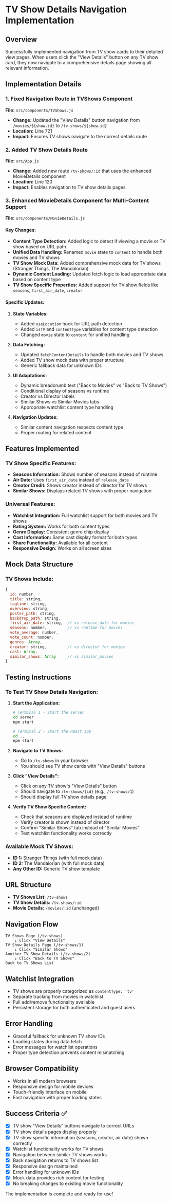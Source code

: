 # TV Show Details Navigation Implementation

## Overview
Successfully implemented navigation from TV show cards to their detailed view pages. When users click the "View Details" button on any TV show card, they now navigate to a comprehensive details page showing all relevant information.

## Implementation Details

### 1. Fixed Navigation Route in TVShows Component
**File:** `src/components/TVShows.js`
- **Change:** Updated the "View Details" button navigation from `/movies/${show.id}` to `/tv-shows/${show.id}`
- **Location:** Line 721
- **Impact:** Ensures TV shows navigate to the correct details route

### 2. Added TV Show Details Route
**File:** `src/App.js`
- **Change:** Added new route `/tv-shows/:id` that uses the enhanced MovieDetails component
- **Location:** Line 120
- **Impact:** Enables navigation to TV show details pages

### 3. Enhanced MovieDetails Component for Multi-Content Support
**File:** `src/components/MovieDetails.js`

#### Key Changes:
- **Content Type Detection:** Added logic to detect if viewing a movie or TV show based on URL path
- **Unified Data Handling:** Renamed `movie` state to `content` to handle both movies and TV shows
- **TV Show Mock Data:** Added comprehensive mock data for TV shows (Stranger Things, The Mandalorian)
- **Dynamic Content Loading:** Updated fetch logic to load appropriate data based on content type
- **TV Show Specific Properties:** Added support for TV show fields like `seasons`, `first_air_date`, `creator`

#### Specific Updates:
1. **State Variables:**
   - Added `useLocation` hook for URL path detection
   - Added `isTV` and `contentType` variables for content type detection
   - Changed `movie` state to `content` for unified handling

2. **Data Fetching:**
   - Updated `fetchContentDetails` to handle both movies and TV shows
   - Added TV show mock data with proper structure
   - Generic fallback data for unknown IDs

3. **UI Adaptations:**
   - Dynamic breadcrumb text ("Back to Movies" vs "Back to TV Shows")
   - Conditional display of seasons vs runtime
   - Creator vs Director labels
   - Similar Shows vs Similar Movies tabs
   - Appropriate watchlist content type handling

4. **Navigation Updates:**
   - Similar content navigation respects content type
   - Proper routing for related content

## Features Implemented

### TV Show Specific Features:
- **Seasons Information:** Shows number of seasons instead of runtime
- **Air Date:** Uses `first_air_date` instead of `release_date`
- **Creator Credit:** Shows creator instead of director for TV shows
- **Similar Shows:** Displays related TV shows with proper navigation

### Universal Features:
- **Watchlist Integration:** Full watchlist support for both movies and TV shows
- **Rating System:** Works for both content types
- **Genre Display:** Consistent genre chip display
- **Cast Information:** Same cast display format for both types
- **Share Functionality:** Available for all content
- **Responsive Design:** Works on all screen sizes

## Mock Data Structure

### TV Shows Include:
```javascript
{
  id: number,
  title: string,
  tagline: string,
  overview: string,
  poster_path: string,
  backdrop_path: string,
  first_air_date: string,  // vs release_date for movies
  seasons: number,         // vs runtime for movies
  vote_average: number,
  vote_count: number,
  genres: Array,
  creator: string,         // vs director for movies
  cast: Array,
  similar_shows: Array     // vs similar_movies
}
```

## Testing Instructions

### To Test TV Show Details Navigation:

1. **Start the Application:**
   ```bash
   # Terminal 1 - Start the server
   cd server
   npm start
   
   # Terminal 2 - Start the React app
   cd .. 
   npm start
   ```

2. **Navigate to TV Shows:**
   - Go to `/tv-shows` in your browser
   - You should see TV show cards with "View Details" buttons

3. **Click "View Details":**
   - Click on any TV show's "View Details" button
   - Should navigate to `/tv-shows/{id}` (e.g., `/tv-shows/1`)
   - Should display full TV show details page

4. **Verify TV Show Specific Content:**
   - Check that seasons are displayed instead of runtime
   - Verify creator is shown instead of director
   - Confirm "Similar Shows" tab instead of "Similar Movies"
   - Test watchlist functionality works correctly

### Available Mock TV Shows:
- **ID 1:** Stranger Things (with full mock data)
- **ID 2:** The Mandalorian (with full mock data)
- **Any Other ID:** Generic TV show template

## URL Structure

- **TV Shows List:** `/tv-shows`
- **TV Show Details:** `/tv-shows/:id`
- **Movie Details:** `/movies/:id` (unchanged)

## Navigation Flow

```
TV Shows Page (/tv-shows)
    ↓ Click "View Details"
TV Show Details Page (/tv-shows/1)
    ↓ Click "Similar Shows"
Another TV Show Details (/tv-shows/2)
    ↓ Click "Back to TV Shows"
Back to TV Shows List
```

## Watchlist Integration

- TV shows are properly categorized as `contentType: 'tv'`
- Separate tracking from movies in watchlist
- Full add/remove functionality available
- Persistent storage for both authenticated and guest users

## Error Handling

- Graceful fallback for unknown TV show IDs
- Loading states during data fetch
- Error messages for watchlist operations
- Proper type detection prevents content mismatching

## Browser Compatibility

- Works in all modern browsers
- Responsive design for mobile devices
- Touch-friendly interface on mobile
- Fast navigation with proper loading states

## Success Criteria ✅

- [x] TV show "View Details" buttons navigate to correct URLs
- [x] TV show details pages display properly
- [x] TV show specific information (seasons, creator, air date) shown correctly
- [x] Watchlist functionality works for TV shows
- [x] Navigation between similar TV shows works
- [x] Back navigation returns to TV shows list
- [x] Responsive design maintained
- [x] Error handling for unknown IDs
- [x] Mock data provides rich content for testing
- [x] No breaking changes to existing movie functionality

The implementation is complete and ready for use!